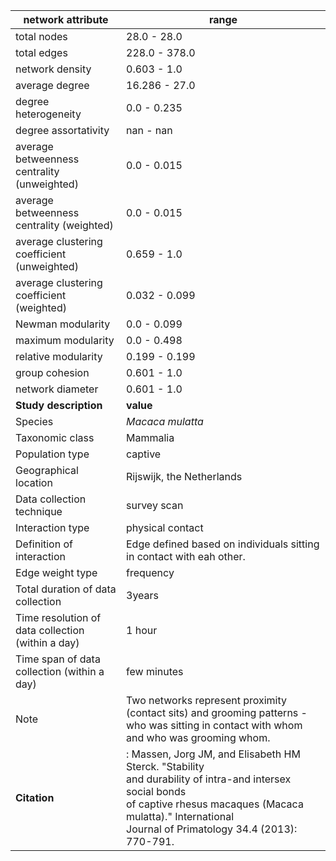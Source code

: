 network attribute|range
---|---
total nodes|28.0 - 28.0
total edges|228.0 - 378.0
network density|0.603 - 1.0
average degree|16.286 - 27.0
degree heterogeneity|0.0 - 0.235
degree assortativity|nan - nan
average betweenness centrality (unweighted)|0.0 - 0.015
average betweenness centrality (weighted)|0.0 - 0.015
average clustering coefficient (unweighted)|0.659 - 1.0
average clustering coefficient (weighted)|0.032 - 0.099
Newman modularity|0.0 - 0.099
maximum modularity|0.0 - 0.498
relative modularity|0.199 - 0.199
group cohesion|0.601 - 1.0
network diameter|0.601 - 1.0
**Study description**|**value**
Species|*Macaca mulatta*
Taxonomic class|Mammalia
Population type|captive
Geographical location|Rijswijk, the Netherlands
Data collection technique|survey scan
Interaction type|physical contact
Definition of interaction|Edge defined based on individuals sitting in contact with eah other.
Edge weight type|frequency
Total duration of data collection|3years
Time resolution of data collection (within a day)|1 hour
Time span of data collection (within a day)|few minutes
Note|Two networks represent proximity (contact sits) and grooming patterns - who was sitting in contact with whom and who was grooming whom.
**Citation** |: Massen, Jorg JM, and Elisabeth HM Sterck. "Stability <br> and durability of intra-and intersex social bonds <br> of captive rhesus macaques (Macaca mulatta)." International <br> Journal of Primatology 34.4 (2013): 770-791.
